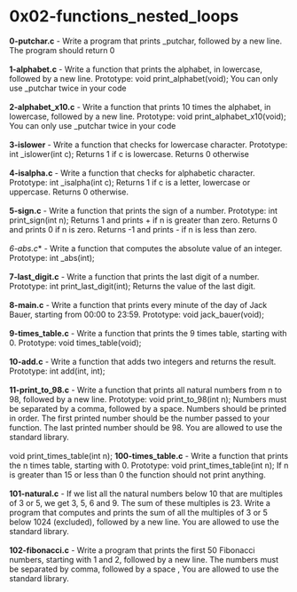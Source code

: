 # 0x02-functions_nested_loops<br/>
**0-putchar.c** - Write a program that prints _putchar, followed by a new line. The program should return 0<br/><br/>
**1-alphabet.c** - Write a function that prints the alphabet, in lowercase, followed by a new line. Prototype: void print_alphabet(void); You can only use _putchar twice in your code<br/><br/>
**2-alphabet_x10.c** - Write a function that prints 10 times the alphabet, in lowercase, followed by a new line. Prototype: void print_alphabet_x10(void); You can only use _putchar twice in your code<br/><br/>
**3-islower** - Write a function that checks for lowercase character. Prototype: int _islower(int c); Returns 1 if c is lowercase. Returns 0 otherwise<br/><br/>
**4-isalpha.c** - Write a function that checks for alphabetic character. Prototype: int _isalpha(int c); Returns 1 if c is a letter, lowercase or uppercase. Returns 0 otherwise.<br/><br/>
**5-sign.c** - Write a function that prints the sign of a number. Prototype: int print_sign(int n); Returns 1 and prints + if n is greater than zero. Returns 0 and prints 0 if n is zero. Returns -1 and prints - if n is less than zero.<br/><br/>
*6-abs.c** - Write a function that computes the absolute value of an integer. Prototype: int _abs(int);<br/><br/>
**7-last_digit.c** - Write a function that prints the last digit of a number. Prototype: int print_last_digit(int); Returns the value of the last digit.<br/><br/>
**8-main.c** - Write a function that prints every minute of the day of Jack Bauer, starting from 00:00 to 23:59. Prototype: void jack_bauer(void);<br/><br/>
**9-times_table.c** - Write a function that prints the 9 times table, starting with 0. Prototype: void times_table(void);<br/><br/>
**10-add.c** - Write a function that adds two integers and returns the result. Prototype: int add(int, int);<br/><br/>
**11-print_to_98.c** - Write a function that prints all natural numbers from n to 98, followed by a new line. Prototype: void print_to_98(int n); Numbers must be separated by a comma, followed by a space. Numbers should be printed in order. The first printed number should be the number passed to your function. The last printed number should be 98. You are allowed to use the standard library.<br/><br/>
void print_times_table(int n);
**100-times_table.c** - Write a function that prints the n times table, starting with 0. Prototype: void print_times_table(int n); If n is greater than 15 or less than 0 the function should not print anything.<br/><br/>
**101-natural.c** - If we list all the natural numbers below 10 that are multiples of 3 or 5, we get 3, 5, 6 and 9. The sum of these multiples is 23. Write a program that computes and prints the sum of all the multiples of 3 or 5 below 1024 (excluded), followed by a new line. You are allowed to use the standard library.<br/><br/>
**102-fibonacci.c** - Write a program that prints the first 50 Fibonacci numbers, starting with 1 and 2, followed by a new line. The numbers must be separated by comma, followed by a space , You are allowed to use the standard library.<br/><br/>
